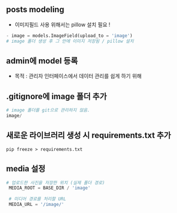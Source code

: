 ## posts modeling
- 이미지필드 사용 위해서는 pillow 설치 필요 ! 
```python
- image = models.ImageField(upload_to = 'image') 
# image 폴더 생성 후 그 안에 이미지 저장됨 / pillow 설치    
```

## admin에 model 등록 
- 목적 : 관리자 인터페이스에서 데이터 관리를 쉽게 하기 위해

## .gitignore에 image 폴더 추가
```python
# image 폴더를 git으로 관리하지 않음.
image/
```

## 새로운 라이브러리 생성 시 requirements.txt 추가
`pip freeze > requirements.txt`

## media 설정
```python
# 업로드한 사진을 저장한 위치 (실제 폴더 경로)
 MEDIA_ROOT = BASE_DIR / 'image'
 
 # 미디어 경로를 처리할 URL
 MEDIA_URL = '/image/'
 ```